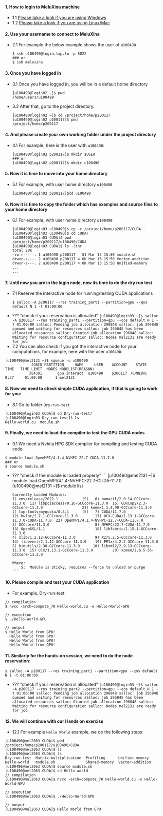 #### 1. [How to login to MeluXina machine](https://docs.lxp.lu/first-steps/quick_start/)
- 1.1 [Please take a look if you are using Windows](https://docs.lxp.lu/first-steps/connecting/)
- 1.2 [Please take a look if you are using Linux/Mac](https://docs.lxp.lu/first-steps/connecting/)

#### 2. Use your username to connect to MeluXina
- 2.1 For example the below example shows the user of `u100490` 
  ```
  $ ssh u100490@login.lxp.lu -p 8822
  ### or
  $ ssh meluxina 
  ```
#### 3. Once you have logged in
- 3.1 Once you have logged in, you will be in a default home directory 
  ```
  [u100490@login02 ~]$ pwd
  /home/users/u100490
  ```
- 3.2 After that, go to the project directory.
  ```
  [u100490@login02 ~]$ cd /project/home/p200117
  [u100490@login02 p200117]$ pwd
  /project/home/p200117
  ```
  
#### 4. And please create your own working folder under the project directory
- 4.1 For example, here is the user with `u100490`:
  ```
  [u100490@login02 p200117]$ mkdir $USER
  ### or 
  [u100490@login02 p200117]$ mkdir u100490  
  ```
#### 5. Now it is time to move into your home directory
- 5.1 For example, with user home directory `u100490` 
  ```
  [u100490@login02 p200117]$cd u100490
  ```

#### 6. Now it is time to copy the folder which has examples and source files to your home directory
- 6.1 For example, with user home directory `u100490`
  ```
  [u100490@login03 u100490]$ cp -r /project/home/p200117/CUDA .
  [u100490@login03 u100490]$ cd CUDA/
  [u100490@login03 CUDA]$ pwd
  /project/home/p200117/u100490/CUDA
  [u100490@login03 CUDA]$ ls -lthr
  total 20K
  -rw-r-----. 1 u100490 p200117   51 Mar 13 15:50 module.sh
  drwxr-s---. 2 u100490 p200117 4.0K Mar 13 15:50 Vector-addition
  drwxr-s---. 2 u100490 p200117 4.0K Mar 13 15:50 Unified-memory
  ...
  ...
  ```
#### 7. Until now you are in the login node, now its time to do the dry run test
- 7.1 Reserve the interactive node for running/testing CUDA applications 
  ```
  $ salloc -A p200117 --res training_part1 --partition=gpu --qos default N 1 -t 01:00:00
  ```
- ??? "check if your reservation is allocated"
      ```
      [u100490@login03 ~]$ salloc -A p200117 --res training_part1 --partition=gpu --qos default N 1 -t 01:00:00
      salloc: Pending job allocation 296848
      salloc: job 296848 queued and waiting for resources
      salloc: job 296848 has been allocated resources
      salloc: Granted job allocation 296848
      salloc: Waiting for resource configuration
      salloc: Nodes mel2131 are ready for job
      ```
 - 7.2 You can also check if you got the interactive node for your computations, for example, here with the user `u100490`:
 ```
 [u100490@mel2131 ~]$ squeue -u u100490
             JOBID PARTITION     NAME     USER    ACCOUNT    STATE       TIME   TIME_LIMIT  NODES NODELIST(REASON)
            304381       gpu interact  u100490    p200117  RUNNING       0:37     01:00:00      1 mel2131
 ```

#### 8. Now we need to check simple CUDA application, if that is going to work for you:
 - 8.1 Go to folder `Dry-run-test`
```
[u100490@login03 CUDA]$ cd Dry-run-test/
[u100490@login03 Dry-run-test]$ ls 
Hello-world.cu  module.sh
```

#### 9. Finally, we need to load the compiler to test the GPU CUDA codes
 - 9.1 We need a Nvidia HPC SDK compiler for compiling and testing CUDA code
 ```
 $ module load OpenMPI/4.1.4-NVHPC-22.7-CUDA-11.7.0
 ### or
 $ source module.sh
 ```

- ??? "check if the module is loaded properly"
      ```
      [u100490@mel2131 ~]$ module load OpenMPI/4.1.4-NVHPC-22.7-CUDA-11.7.0
      [u100490@mel2131 ~]$ module list
 
      Currently Loaded Modules:
      1) env/release/2022.1           (S)   6) numactl/2.0.14-GCCcore-11.3.0  11) libpciaccess/0.16-GCCcore-11.3.0  16) GDRCopy/2.3-GCCcore-11.3.0                  21) knem/1.1.4.90-GCCcore-11.3.0
      2) lxp-tools/myquota/0.3.1      (S)   7) CUDA/11.7.0                    12) hwloc/2.7.1-GCCcore-11.3.0        17) UCX-CUDA/1.13.1-GCCcore-11.3.0-CUDA-11.7.0  22) OpenMPI/4.1.4-NVHPC-22.7-CUDA-11.7.0
      3) GCCcore/11.3.0                     8) NVHPC/22.7-CUDA-11.7.0         13) OpenSSL/1.1                       18) libfabric/1.15.1-GCCcore-11.3.0
      4) zlib/1.2.12-GCCcore-11.3.0         9) XZ/5.2.5-GCCcore-11.3.0        14) libevent/2.1.12-GCCcore-11.3.0    19) PMIx/4.2.2-GCCcore-11.3.0
      5) binutils/2.38-GCCcore-11.3.0      10) libxml2/2.9.13-GCCcore-11.3.0  15) UCX/1.13.1-GCCcore-11.3.0         20) xpmem/2.6.5-36-GCCcore-11.3.0

      Where:
          S:  Module is Sticky, requires --force to unload or purge
      ```


#### 10. Please compile and test your CUDA application 
 - For example, Dry-run-test
 ```
 // compilation
 $ nvcc -arch=compute_70 Hello-world.cu -o Hello-World-GPU

 // execution
 $ ./Hello-World-GPU

 // output
 $ Hello World from GPU!
   Hello World from GPU!
   Hello World from GPU!
   Hello World from GPU!
 ```

#### 11. Similarly for the hands-on session, we need to do the node reservation:
  ```
  $ salloc -A p200117 --res training_part1 --partition=gpu --qos default N 1 -t 01:00:00
  ```
  
- ??? "check if your reservation is allocated"
      ```
      [u100490@login03 ~]$ salloc -A p200117 --res training_part2 --partition=gpu --qos default N 1 -t 01:00:00
      salloc: Pending job allocation 296848
      salloc: job 296848 queued and waiting for resources
      salloc: job 296848 has been allocated resources
      salloc: Granted job allocation 296848
      salloc: Waiting for resource configuration
      salloc: Nodes mel2131 are ready for job
      ```

#### 12. We will continue with our Hands on exercise
 - 12.1 For example `Hello World` example, we do the following steps:

```
[u100490@mel2063 CUDA]$ pwd
/project/home/p200117/u100490/CUDA
[u100490@mel2063 CUDA]$ ls
[u100490@mel2063 CUDA]$ ls
Dry-run-test  Matrix-multiplication  Profiling      Unified-memory
Hello-world   module.sh              Shared-memory  Vector-addition
[u100490@mel2063 CUDA]$ source module.sh
[u100490@mel2063 CUDA]$ cd Hello-world
// compilation
[u100490@mel2063 CUDA]$ nvcc -arch=compute_70 Hello-world.cu -o Hello-World-GPU

// execution
[u100490@mel2063 CUDA]$ ./Hello-World-GPU

// output
[u100490@mel2063 CUDA]$ Hello World from GPU
```